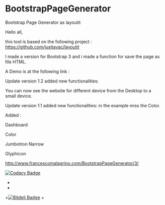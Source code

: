 BootstrapPageGenerator
======================

Bootstrap Page Generator as layoutit

Hello all,

this tool is based on the following project : https://github.com/justjavac/layoutit

I made a version for Bootstrap 3 and i made a function for save the page as file HTML.

A Demo is at the following link :

Update version 1.2 added new  functionalities: 

You can now see the website for different device from the Desktop to a small device.

Update version 1.1 added new  functionalities: in the example miss the Color.

Added :

Dashboard

Color

Jumbotron Narrow

Glyphicon


http://www.francescomalagrino.com/BootstrapPageGenerator/3/

[![Codacy Badge](https://www.codacy.com/project/badge/970393072b7c492c87e5ddb3ff0bfa32)](https://www.codacy.com/app/francesco-malagrino/BootstrapPageGenerator)

+
+
+[![Bitdeli Badge](https://d2weczhvl823v0.cloudfront.net/Vegetam/bootstrappagegenerator/trend.png)](https://bitdeli.com/free "Bitdeli Badge")
+
